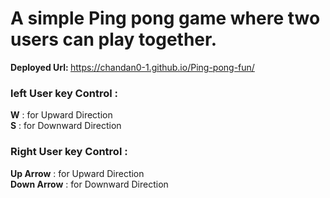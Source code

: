 # A simple Ping pong game where two users can play together.

<b>Deployed Url: </b> https://chandan0-1.github.io/Ping-pong-fun/
<h3>left User key Control :  </h3>
      <strong>W</strong> : for Upward Direction</br>
      <strong>S</strong>  : for Downward Direction
      
<h3>Right User key Control :  </h3>
      <strong>Up Arrow</strong> : for Upward Direction</br>
      <strong>Down Arrow</strong>  : for Downward Direction
